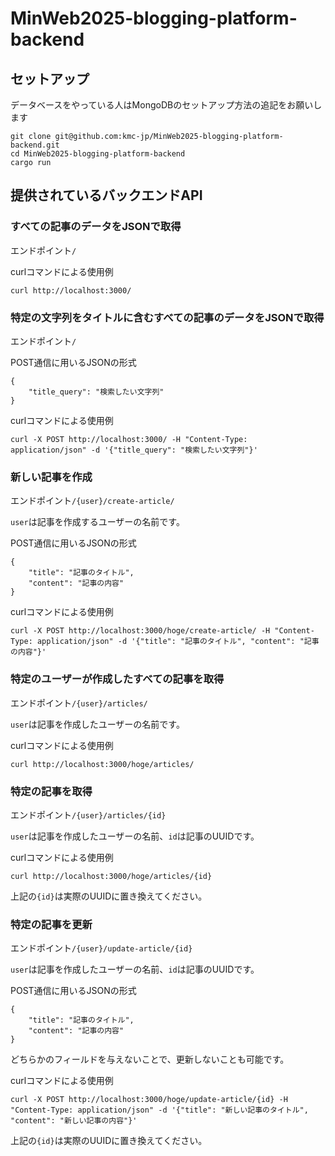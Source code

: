 # MinWeb2025-blogging-platform-backend

## セットアップ
データベースをやっている人はMongoDBのセットアップ方法の追記をお願いします
```
git clone git@github.com:kmc-jp/MinWeb2025-blogging-platform-backend.git
cd MinWeb2025-blogging-platform-backend
cargo run
```

## 提供されているバックエンドAPI

### すべての記事のデータをJSONで取得

エンドポイント`/`

curlコマンドによる使用例
```
curl http://localhost:3000/
```

### 特定の文字列をタイトルに含むすべての記事のデータをJSONで取得

エンドポイント`/`

POST通信に用いるJSONの形式
```
{
    "title_query": "検索したい文字列"
}
```

curlコマンドによる使用例
```
curl -X POST http://localhost:3000/ -H "Content-Type: application/json" -d '{"title_query": "検索したい文字列"}'
```

### 新しい記事を作成

エンドポイント`/{user}/create-article/`

`user`は記事を作成するユーザーの名前です。

POST通信に用いるJSONの形式
```
{
    "title": "記事のタイトル",
    "content": "記事の内容"
}
```

curlコマンドによる使用例
```
curl -X POST http://localhost:3000/hoge/create-article/ -H "Content-Type: application/json" -d '{"title": "記事のタイトル", "content": "記事の内容"}'
```

### 特定のユーザーが作成したすべての記事を取得

エンドポイント`/{user}/articles/`

`user`は記事を作成したユーザーの名前です。

curlコマンドによる使用例
```
curl http://localhost:3000/hoge/articles/
```

### 特定の記事を取得

エンドポイント`/{user}/articles/{id}`

`user`は記事を作成したユーザーの名前、`id`は記事のUUIDです。

curlコマンドによる使用例
```
curl http://localhost:3000/hoge/articles/{id}
```

上記の`{id}`は実際のUUIDに置き換えてください。

### 特定の記事を更新

エンドポイント`/{user}/update-article/{id}`

`user`は記事を作成したユーザーの名前、`id`は記事のUUIDです。

POST通信に用いるJSONの形式
```
{
    "title": "記事のタイトル",
    "content": "記事の内容"
}
```

どちらかのフィールドを与えないことで、更新しないことも可能です。

curlコマンドによる使用例
```
curl -X POST http://localhost:3000/hoge/update-article/{id} -H "Content-Type: application/json" -d '{"title": "新しい記事のタイトル", "content": "新しい記事の内容"}'
```

上記の`{id}`は実際のUUIDに置き換えてください。